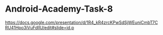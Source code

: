 # Android-Academy-Task-8

https://docs.google.com/presentation/d/1R4_kR4zrcKPwSdSjWEuniCmbT7CRU41Hpo3iVuFdllU/edit#slide=id.p
